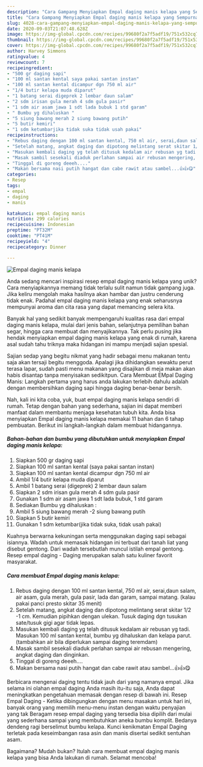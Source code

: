 ```yaml
---
description: "Cara Gampang Menyiapkan Empal daging manis kelapa yang Sempurna"
title: "Cara Gampang Menyiapkan Empal daging manis kelapa yang Sempurna"
slug: 4028-cara-gampang-menyiapkan-empal-daging-manis-kelapa-yang-sempurna
date: 2020-09-03T21:07:48.628Z
image: https://img-global.cpcdn.com/recipes/99680f2a7f5adf19/751x532cq70/empal-daging-manis-kelapa-foto-resep-utama.jpg
thumbnail: https://img-global.cpcdn.com/recipes/99680f2a7f5adf19/751x532cq70/empal-daging-manis-kelapa-foto-resep-utama.jpg
cover: https://img-global.cpcdn.com/recipes/99680f2a7f5adf19/751x532cq70/empal-daging-manis-kelapa-foto-resep-utama.jpg
author: Harvey Simmons
ratingvalue: 4
reviewcount: 7
recipeingredient:
- "500 gr daging sapi"
- "100 ml santan kental saya pakai santan instan"
- "100 ml santan kental dicampur dgn 750 ml air"
- "1/4 butir kelapa muda diparut"
- "1 batang serai digeprek 2 lembar daun salam"
- "2 sdm irisan gula merah 4 sdm gula pasir"
- "1 sdm air asam jawa 1 sdt lada bubuk 1 std garam"
- " Bumbu yg dihaluskan "
- "5 siung bawang merah 2 siung bawang putih"
- "5 butir kemiri"
- "1 sdm ketumbarjika tidak suka tidak usah pakai"
recipeinstructions:
- "Rebus daging dengan 100 ml santan kental, 750 ml air, serai,daun salam, air asam, gula merah, gula pasir, lada dan garam, sampai matang. (kalau pakai panci presto skitar 35 menit)"
- "Setelah matang, angkat daging dan dipotong melintang serat skitar 1/2 -1 cm. Kemudian pipihkan dengan ulekan. Tusuk daging dgn tusukan sate/tusuk gigi agar tidak lepas."
- "Masukan kembali daging yg telah ditusuk kedalam air rebusan yg tadi. Masukan 100 ml santan kental, bumbu yg dihaluskan dan kelapa parut. (tambahkan air bila diperlukan sampai daging teremdam)"
- "Masak sambil sesekali diaduk perlahan sampai air rebusan mengering, angkat daging dan dinginkan."
- "Tinggal di goreng deeeh...."
- "Makan bersama nasi putih hangat dan cabe rawit atau sambel...👍👍😋"
categories:
- Resep
tags:
- empal
- daging
- manis

katakunci: empal daging manis 
nutrition: 299 calories
recipecuisine: Indonesian
preptime: "PT32M"
cooktime: "PT41M"
recipeyield: "4"
recipecategory: Dinner

---
```



![Empal daging manis kelapa](https://img-global.cpcdn.com/recipes/99680f2a7f5adf19/751x532cq70/empal-daging-manis-kelapa-foto-resep-utama.jpg)

Anda sedang mencari inspirasi resep empal daging manis kelapa yang unik? Cara menyiapkannya memang tidak terlalu sulit namun tidak gampang juga. Jika keliru mengolah maka hasilnya akan hambar dan justru cenderung tidak enak. Padahal empal daging manis kelapa yang enak seharusnya mempunyai aroma dan cita rasa yang dapat memancing selera kita.

Banyak hal yang sedikit banyak mempengaruhi kualitas rasa dari empal daging manis kelapa, mulai dari jenis bahan, selanjutnya pemilihan bahan segar, hingga cara membuat dan menyajikannya. Tak perlu pusing jika hendak menyiapkan empal daging manis kelapa yang enak di rumah, karena asal sudah tahu triknya maka hidangan ini mampu menjadi sajian spesial.

Sajian sedap yang begitu nikmat yang hadir sebagai menu makanan tentu saja akan tersaji begitu menggoda. Apalagi jika dihidangkan sewaktu perut terasa lapar, sudah pasti menu makanan yang disajikan di meja makan akan habis disantap tanpa menyisakan sedikitpun. Cara Membuat EMpal Daging Manis: Langkah pertama yang harus anda lakukan terlebih dahulu adalah dengan membersihkan daging sapi hingga daging benar-benar bersih.


Nah, kali ini kita coba, yuk, buat empal daging manis kelapa sendiri di rumah. Tetap dengan bahan yang sederhana, sajian ini dapat memberi manfaat dalam membantu menjaga kesehatan tubuh kita. Anda bisa menyiapkan Empal daging manis kelapa memakai 11 bahan dan 6 tahap pembuatan. Berikut ini langkah-langkah dalam membuat hidangannya.

<!--inarticleads1-->

##### Bahan-bahan dan bumbu yang dibutuhkan untuk menyiapkan Empal daging manis kelapa:

1. Siapkan 500 gr daging sapi
1. Siapkan 100 ml santan kental (saya pakai santan instan)
1. Siapkan 100 ml santan kental dicampur dgn 750 ml air
1. Ambil 1/4 butir kelapa muda diparut
1. Ambil 1 batang serai (digeprek) 2 lembar daun salam
1. Siapkan 2 sdm irisan gula merah 4 sdm gula pasir
1. Gunakan 1 sdm air asam jawa 1 sdt lada bubuk, 1 std garam
1. Sediakan  Bumbu yg dihaluskan :
1. Ambil 5 siung bawang merah -2 siung bawang putih
1. Siapkan 5 butir kemiri
1. Gunakan 1 sdm ketumbar(jika tidak suka, tidak usah pakai)


Kuahnya berwarna kekuningan serta menggunakan daging sapi sebagai isiannya. Wadah untuk memasak hidangan ini terbuat dari tanah liat yang disebut gentong. Dari wadah tersebutlah muncul istilah empal gentong. Resep empal daging - Daging merupakan salah satu kuliner favorit masyarakat. 

<!--inarticleads2-->

##### Cara membuat Empal daging manis kelapa:

1. Rebus daging dengan 100 ml santan kental, 750 ml air, serai,daun salam, air asam, gula merah, gula pasir, lada dan garam, sampai matang. (kalau pakai panci presto skitar 35 menit)
1. Setelah matang, angkat daging dan dipotong melintang serat skitar 1/2 -1 cm. Kemudian pipihkan dengan ulekan. Tusuk daging dgn tusukan sate/tusuk gigi agar tidak lepas.
1. Masukan kembali daging yg telah ditusuk kedalam air rebusan yg tadi. Masukan 100 ml santan kental, bumbu yg dihaluskan dan kelapa parut. (tambahkan air bila diperlukan sampai daging teremdam)
1. Masak sambil sesekali diaduk perlahan sampai air rebusan mengering, angkat daging dan dinginkan.
1. Tinggal di goreng deeeh....
1. Makan bersama nasi putih hangat dan cabe rawit atau sambel...👍👍😋


Berbicara mengenai daging tentu tidak jauh dari yang namanya empal. Jika selama ini olahan empal daging Anda masih itu-itu saja, Anda dapat meningkatkan pengetahuan memasak dengan resep di bawah ini. Resep Empal Daging - Ketika dibingungkan dengan menu masakan untuk hari ini, banyak orang yang memilih menu-menu instan dengan waktu penyajian yang tak Beragam resep empal daging yang tersedia bisa dipilih dari mulai yang sederhana sampai yang membutuhkan aneka bumbu komplit. Bedanya dendeng ragi berselimut bumbu kelapa. Kunci kenikmatan Empal Daging terletak pada keseimbangan rasa asin dan manis disertai sedikit sentuhan asam. 

Bagaimana? Mudah bukan? Itulah cara membuat empal daging manis kelapa yang bisa Anda lakukan di rumah. Selamat mencoba!
